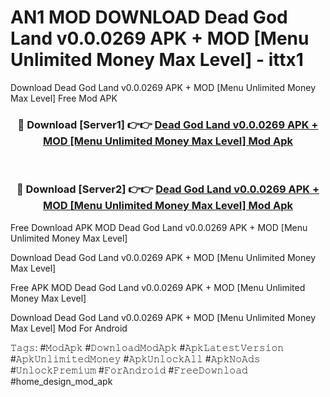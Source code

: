 # AN1 MOD DOWNLOAD Dead God Land v0.0.0269 APK + MOD [Menu Unlimited Money Max Level] - ittx1
Download Dead God Land v0.0.0269 APK + MOD [Menu Unlimited Money Max Level] Free Mod APK

<div align="center">
<h3>🔴 Download [Server1] 👉👉 <a href="https://apk-comot.site?title=Dead_God_Land_v0.0.0269_APK_+_MOD_[Menu_Unlimited_Money_Max_Level]">Dead God Land v0.0.0269 APK + MOD [Menu Unlimited Money Max Level] Mod Apk</a></h3><br>

<h3>🔴 Download [Server2] 👉👉 <a href="https://apk-comot.site?title=Dead_God_Land_v0.0.0269_APK_+_MOD_[Menu_Unlimited_Money_Max_Level]">Dead God Land v0.0.0269 APK + MOD [Menu Unlimited Money Max Level] Mod Apk</a></h3>
</div>


Free Download APK MOD Dead God Land v0.0.0269 APK + MOD [Menu Unlimited Money Max Level]

Download Dead God Land v0.0.0269 APK + MOD [Menu Unlimited Money Max Level] 

Free APK MOD Dead God Land v0.0.0269 APK + MOD [Menu Unlimited Money Max Level] 

Download Dead God Land v0.0.0269 APK + MOD [Menu Unlimited Money Max Level] Mod For Android

𝚃𝚊𝚐𝚜: #𝙼𝚘𝚍𝙰𝚙𝚔 #𝙳𝚘𝚠𝚗𝚕𝚘𝚊𝚍𝙼𝚘𝚍𝙰𝚙𝚔 #𝙰𝚙𝚔𝙻𝚊𝚝𝚎𝚜𝚝𝚅𝚎𝚛𝚜𝚒𝚘𝚗 #𝙰𝚙𝚔𝚄𝚗𝚕𝚒𝚖𝚒𝚝𝚎𝚍𝙼𝚘𝚗𝚎𝚢 #𝙰𝚙𝚔𝚄𝚗𝚕𝚘𝚌𝚔𝙰𝚕𝚕 #𝙰𝚙𝚔𝙽𝚘𝙰𝚍𝚜 #𝚄𝚗𝚕𝚘𝚌𝚔𝙿𝚛𝚎𝚖𝚒𝚞𝚖 #𝙵𝚘𝚛𝙰𝚗𝚍𝚛𝚘𝚒𝚍 #𝙵𝚛𝚎𝚎𝙳𝚘𝚠𝚗𝚕𝚘𝚊𝚍 #home_design_mod_apk